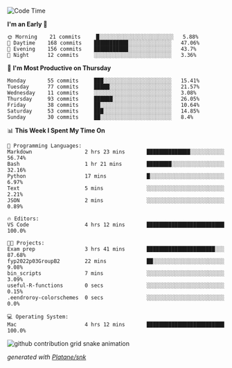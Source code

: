 <!--START_SECTION:waka-->
![Code Time](http://img.shields.io/badge/Code%20Time-109%20hrs%2034%20mins-blue)

**I'm an Early 🐤** 

```text
🌞 Morning    21 commits     █░░░░░░░░░░░░░░░░░░░░░░░░   5.88% 
🌆 Daytime    168 commits    ███████████░░░░░░░░░░░░░░   47.06% 
🌃 Evening    156 commits    ███████████░░░░░░░░░░░░░░   43.7% 
🌙 Night      12 commits     ░░░░░░░░░░░░░░░░░░░░░░░░░   3.36%

```
📅 **I'm Most Productive on Thursday** 

```text
Monday       55 commits     ███░░░░░░░░░░░░░░░░░░░░░░   15.41% 
Tuesday      77 commits     █████░░░░░░░░░░░░░░░░░░░░   21.57% 
Wednesday    11 commits     ░░░░░░░░░░░░░░░░░░░░░░░░░   3.08% 
Thursday     93 commits     ██████░░░░░░░░░░░░░░░░░░░   26.05% 
Friday       38 commits     ██░░░░░░░░░░░░░░░░░░░░░░░   10.64% 
Saturday     53 commits     ███░░░░░░░░░░░░░░░░░░░░░░   14.85% 
Sunday       30 commits     ██░░░░░░░░░░░░░░░░░░░░░░░   8.4%

```


📊 **This Week I Spent My Time On** 

```text
💬 Programming Languages: 
Markdown                 2 hrs 23 mins       ██████████████░░░░░░░░░░░   56.74% 
Bash                     1 hr 21 mins        ████████░░░░░░░░░░░░░░░░░   32.16% 
Python                   17 mins             █░░░░░░░░░░░░░░░░░░░░░░░░   6.97% 
Text                     5 mins              ░░░░░░░░░░░░░░░░░░░░░░░░░   2.21% 
JSON                     2 mins              ░░░░░░░░░░░░░░░░░░░░░░░░░   0.89%

🔥 Editors: 
VS Code                  4 hrs 12 mins       █████████████████████████   100.0%

🐱‍💻 Projects: 
Exam prep                3 hrs 41 mins       ██████████████████████░░░   87.68% 
fyp2022p03GroupB2        22 mins             ██░░░░░░░░░░░░░░░░░░░░░░░   9.08% 
bin_scripts              7 mins              ░░░░░░░░░░░░░░░░░░░░░░░░░   3.09% 
useful-R-functions       0 secs              ░░░░░░░░░░░░░░░░░░░░░░░░░   0.15% 
.eendroroy-colorschemes  0 secs              ░░░░░░░░░░░░░░░░░░░░░░░░░   0.0%

💻 Operating System: 
Mac                      4 hrs 12 mins       █████████████████████████   100.0%

```


<!--END_SECTION:waka-->


<!--Snake Game-->
![github contribution grid snake animation](https://raw.githubusercontent.com/viggo-gascou/viggo-gascou/output/github-contribution-grid-snake.svg)

_generated with [Platane/snk](https://github.com/Platane/snk)_
<!--Snake Game-->

